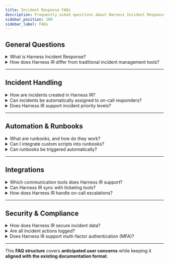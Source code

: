 ```yaml
---
title: Incident Response FAQs
description: Frequently asked questions about Harness Incident Response
sidebar_position: 100
sidebar_label: FAQs
---
```


## General Questions

<details>
    <summary>What is Harness Incident Response?</summary>

    Harness Incident Response (IR) is a platform that centralizes incident management, automates response workflows, and integrates with monitoring, collaboration, and on-call management tools.
</details>

<details>
    <summary>How does Harness IR differ from traditional incident management tools?</summary>

    Harness IR provides AI-driven incident summaries, automated runbooks, and direct integrations with monitoring, communication, and ticketing platforms to reduce manual effort and improve response times.
</details>

---

## Incident Handling

<details>
    <summary>How are incidents created in Harness IR?</summary>

    Incidents can be created manually via the UI, automatically from monitoring alerts, or through webhooks from third-party tools.
</details>

<details>
    <summary>Can incidents be automatically assigned to on-call responders?</summary>

    Yes, Harness IR integrates with on-call management tools like PagerDuty and Opsgenie to automatically assign incidents to the right responders.
</details>

<details>
    <summary>Does Harness IR support incident priority levels?</summary>

    Yes, incidents can be assigned different severity levels based on pre-defined criteria.
</details>

---

## Automation & Runbooks

<details>
    <summary>What are runbooks, and how do they work?</summary>

    Runbooks are automated workflows that execute predefined actions during an incident. They can include steps like notifying responders, updating tickets, and triggering CI/CD rollbacks.
</details>

<details>
    <summary>Can I integrate custom scripts into runbooks?</summary>

    No, custom scripts cannot be directly integrated into Harness Incident Response (IR) Runbooks. However, you can achieve the same functionality by executing a Harness pipeline from a Runbook
</details>

<details>
    <summary>Can runbooks be triggered automatically?</summary>

    Yes, incidents can be configured to trigger runbooks based on alert conditions or webhook payloads.
</details>

---

## Integrations

<details>
    <summary>Which communication tools does Harness IR support?</summary>

    Harness IR integrates with Slack, Microsoft Teams, and Zoom for real-time collaboration.
</details>

<details>
    <summary>Can Harness IR sync with ticketing tools?</summary>

    Yes, it integrates with Jira and ServiceNow to automatically create, update, and close tickets.
</details>

<details>
    <summary>How does Harness IR handle on-call escalations?</summary>

    It integrates with PagerDuty and Opsgenie to escalate incidents based on defined schedules.
</details>

---

## Security & Compliance

<details>
    <summary>How does Harness IR secure incident data?</summary>

    Incident data is encrypted in transit (TLS 1.3) and at rest (AES 256). Access control is enforced through RBAC.
</details>

<details>
    <summary>Are all incident actions logged?</summary>

    Yes, every action taken in an incident is recorded in the audit logs for compliance tracking.
</details>

<details>
    <summary>Does Harness IR support multi-factor authentication (MFA)?</summary>

    MFA is supported through authentication providers such as SAML and OAuth.
</details>

---

This **FAQ structure** covers **anticipated user concerns** while keeping it **aligned with the existing documentation format**.